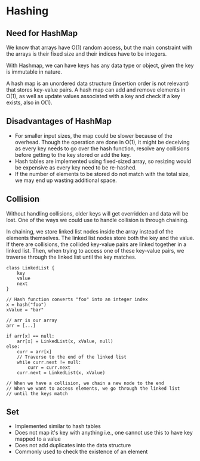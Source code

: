 # Hashing

## Need for HashMap
We know that arrays have O(1) random access, but the main constraint with the arrays is their fixed size and their indices have to be integers.

With Hashmap, we can have keys has any data type or object, given the key is immutable in nature.

A hash map is an unordered data structure (insertion order is not relevant) that stores key-value pairs. A hash map can add and remove elements in O(1), as well as update values associated with a key and check if a key exists, also in O(1). 

## Disadvantages of HashMap
* For smaller input sizes, the map could be slower because of the overhead. Though the operation are done in O(1), it might be deceiving as every key needs to go over the hash function, resolve any collisions before getting to the key stored or add the key.
* Hash tables are implemented using fixed-sized array, so resizing would be expensive as every key need to be re-hashed.
* If the number of elements to be stored do not match with the total size, we may end up wasting additional space.

## Collision
Without handling collisions, older keys will get overridden and data will be lost. One of the ways we could use to handle collision is through chaining.

In chaining, we store linked list nodes inside the array instead of the elements themselves. The linked list nodes store both the key and the value. 
If there are collisions, the collided key-value pairs are linked together in a linked list. Then, when trying to access one of these key-value pairs, we traverse through the linked list until the key matches.

```
class LinkedList {
    key
    value
    next
}

// Hash function converts "foo" into an integer index
x = hash("foo")
xValue = "bar"

// arr is our array
arr = [...]

if arr[x] == null:
    arr[x] = LinkedList(x, xValue, null)
else:
    curr = arr[x]
    // Traverse to the end of the linked list
    while curr.next != null:
        curr = curr.next
    curr.next = LinkedList(x, xValue)

// When we have a collision, we chain a new node to the end
// When we want to access elements, we go through the linked list
// until the keys match
```

## Set
* Implemented similar to hash tables
* Does not map it's key with anything i.e., one cannot use this to have key mapped to a value
* Does not add duplicates into the data structure
* Commonly used to check the existence of an element


